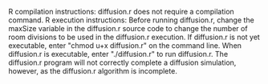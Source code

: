 R compilation instructions: diffusion.r does not require a compilation command.
R execution instructions: Before running diffusion.r, change the maxSize
variable in the diffusion.r source code to change the number of room divisions
to be used in the diffusion.r execution. If diffusion.r is not yet executable,
enter "chmod u+x diffusion.r" on the command line. When diffusion.r is
executable, enter "./diffusion.r" to run diffusion.r. The diffusion.r program
will not correctly complete a diffusion simulation, however, as the diffusion.r
algorithm is incomplete.
